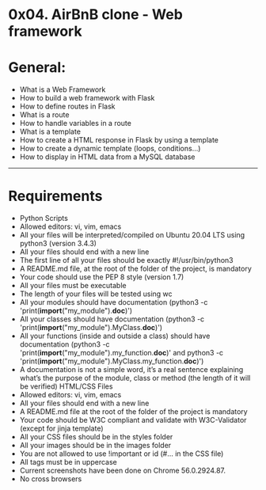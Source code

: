 # 0x04. AirBnB clone - Web framework
# General:
* What is a Web Framework
* How to build a web framework with Flask
* How to define routes in Flask
* What is a route
* How to handle variables in a route
* What is a template
* How to create a HTML response in Flask by using a template
* How to create a dynamic template (loops, conditions…)
* How to display in HTML data from a MySQL database
-----------------------------------------------------------

# Requirements
* Python Scripts
* Allowed editors: vi, vim, emacs
* All your files will be interpreted/compiled on Ubuntu 20.04 LTS using python3 (version 3.4.3)
* All your files should end with a new line
* The first line of all your files should be exactly #!/usr/bin/python3
* A README.md file, at the root of the folder of the project, is mandatory
* Your code should use the PEP 8 style (version 1.7)
* All your files must be executable
* The length of your files will be tested using wc
* All your modules should have documentation (python3 -c 'print(__import__("my_module").__doc__)')
* All your classes should have documentation (python3 -c 'print(__import__("my_module").MyClass.__doc__)')
* All your functions (inside and outside a class) should have documentation (python3 -c 'print(__import__("my_module").my_function.__doc__)' and python3 -c 'print(__import__("my_module").MyClass.my_function.__doc__)')
* A documentation is not a simple word, it’s a real sentence explaining what’s the purpose of the module, class or method (the length of it will be verified)
HTML/CSS Files
* Allowed editors: vi, vim, emacs
* All your files should end with a new line
* A README.md file at the root of the folder of the project is mandatory
* Your code should be W3C compliant and validate with W3C-Validator (except for jinja template)
* All your CSS files should be in the styles folder
* All your images should be in the images folder
* You are not allowed to use !important or id (#... in the CSS file)
* All tags must be in uppercase
* Current screenshots have been done on Chrome 56.0.2924.87.
* No cross browsers
